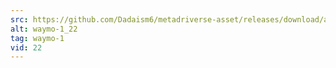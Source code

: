 ```yaml
---
src: https://github.com/Dadaism6/metadriverse-asset/releases/download/assetsv1.0.2/waymo-1_22.mp4
alt: waymo-1_22
tag: waymo-1
vid: 22
---
```

